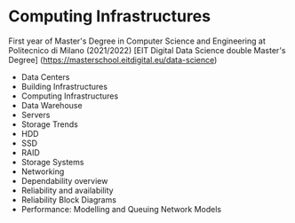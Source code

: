 # Computing Infrastructures
First year of Master's Degree in Computer Science and Engineering at Politecnico di Milano (2021/2022) 
[EIT Digital Data Science double Master's Degree] (https://masterschool.eitdigital.eu/data-science)

- Data Centers
- Building Infrastructures
- Computing Infrastructures
- Data Warehouse
- Servers
- Storage Trends
- HDD
- SSD
- RAID
- Storage Systems
- Networking
- Dependability overview
- Reliability and availability
- Reliability Block Diagrams
- Performance: Modelling and Queuing Network Models